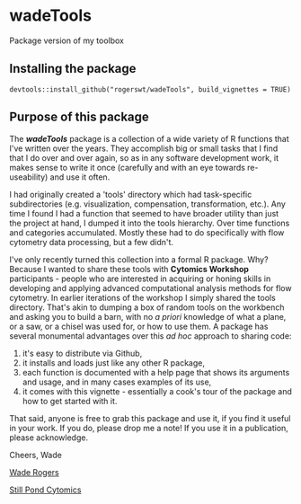 # wadeTools
Package version of my toolbox

## Installing the package
```
devtools::install_github("rogerswt/wadeTools", build_vignettes = TRUE)
```
## Purpose of this package
The ***wadeTools*** package is a collection of a wide variety of R functions that I've written over the years.  They accomplish big or small tasks that I find that I do over and over again, so as in any software development work, it makes sense to write it once (carefully and with an eye towards re-useability) and use it often.  

I had originally created a 'tools' directory which had task-specific subdirectories (e.g. visualization, compensation, transformation, etc.).  Any time I found I had a function that seemed to have broader utility than just the project at hand, I dumped it into the tools hierarchy.  Over time functions and categories accumulated.  Mostly these had to do specifically with flow cytometry data processing, but a few didn't.

I've only recently turned this collection into a formal R package.  Why?  Because I wanted to share these tools with **Cytomics Workshop** participants - people who are interested in acquiring or honing  skills in developing and applying advanced computational analysis methods for flow cytometry.  In earlier iterations of the workshop I simply shared the tools directory.  That's akin to dumping a box of random tools on the workbench and asking you to build a barn, with no *a priori* knowledge of what a plane, or a saw, or a chisel was used for, or how to use them.  A package has several monumental advantages over this *ad hoc* approach to sharing code:

1.  it's easy to distribute via Github,
1.  it installs and loads just like any other R package,
1.  each function is documented with a help page that shows its arguments and usage, and in many cases examples of its use,
1.  it comes with this vignette - essentially a cook's tour of the package and how to get started with it.

That said, anyone is free to grab this package and use it, if you find it useful in your work.  If you do, please drop me a note!  If you use it in a publication, please acknowledge.

Cheers,
Wade

[Wade Rogers](mailto:wade.rogers@spcytomics.com)

[Still Pond Cytomics](https://spcytomics.com)